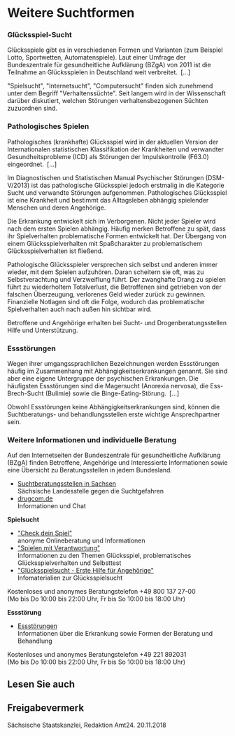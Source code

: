 # Weitere Suchtformen

### Glücksspiel-Sucht

Glücksspiele gibt es in verschiedenen Formen und Varianten (zum Beispiel Lotto, Sportwetten, Automatenspiele). Laut einer Umfrage der Bundeszentrale für gesundheitliche Aufklärung (BZgA) von 2011 ist die Teilnahme an Glücksspielen in Deutschland weit verbreitet. [...]

"Spielsucht", "Internetsucht", "Computersucht" finden sich zunehmend unter dem Begriff "Verhaltenssüchte". Seit langem wird in der Wissenschaft darüber diskutiert, welchen Störungen verhaltensbezogenen Süchten zuzuordnen sind.

### Pathologisches Spielen

Pathologisches (krankhafte) Glücksspiel wird in der aktuellen Version der Internationalen statistischen Klassifikation der Krankheiten und verwandter Gesundheitsprobleme (ICD) als Störungen der Impulskontrolle (F63.0) eingeordnet. [...]

Im Diagnostischen und Statistischen Manual Psychischer Störungen (DSM-V/2013) ist das pathologische Glücksspiel jedoch erstmalig in die Kategorie Sucht und verwandte Störungen aufgenommen. Pathologisches Glücksspiel ist eine Krankheit und bestimmt das Alltagsleben abhängig spielender Menschen und deren Angehörige.

Die Erkrankung entwickelt sich im Verborgenen. Nicht jeder Spieler wird nach dem ersten Spielen abhängig. Häufig merken Betroffene zu spät, dass ihr Spielverhalten problematische Formen entwickelt hat. Der Übergang von einem Glücksspielverhalten mit Spaßcharakter zu problematischem Glücksspielverhalten ist fließend.

Pathologische Glücksspieler versprechen sich selbst und anderen immer wieder, mit dem Spielen aufzuhören. Daran scheitern sie oft, was zu Selbstverachtung und Verzweiflung führt. Der zwanghafte Drang zu spielen führt zu wiederholtem Totalverlust, die Betroffenen sind getrieben von der falschen Überzeugung, verlorenes Geld wieder zurück zu gewinnen. Finanzielle Notlagen sind oft die Folge, wodurch das problematische Spielverhalten auch nach außen hin sichtbar wird.

Betroffene und Angehörige erhalten bei Sucht- und Drogenberatungsstellen Hilfe und Unterstützung.

### Essstörungen

Wegen ihrer umgangssprachlichen Bezeichnungen werden Essstörungen häufig im Zusammenhang mit Abhängigkeitserkrankungen genannt. Sie sind aber eine eigene Untergruppe der psychischen Erkrankungen. Die häufigsten Essstörungen sind die Magersucht (Anorexia nervosa), die Ess-Brech-Sucht (Bulimie) sowie die Binge-Eating-Störung. [...]

Obwohl Essstörungen keine Abhängigkeitserkrankungen sind, können die Suchtberatungs- und behandlungsstellen erste wichtige Ansprechpartner sein.

### Weitere Informationen und individuelle Beratung

Auf den Internetseiten der Bundeszentrale für gesundheitliche Aufklärung (BZgA) finden Betroffene, Angehörige und Interessierte Informationen sowie eine Übersicht zu Beratungsstellen in jedem Bundesland.

* [Suchtberatungsstellen in Sachsen](http://www.suchthilfe-sachsen.de/online-datenbank-der-saechsischen-suchtkrankenhilfe/online-datenbank/ "Online-Datenbank der Sächsischen Suchtkrankenhilfe")  
  Sächsische Landesstelle gegen die Suchtgefahren
* [drugcom.de](https://www.drugcom.de/ "Drugcom (BzgA)")  
  Informationen und Chat

**Spielsucht**

* ["Check dein Spiel"](http://www.check-dein-spiel.de/ "Portal \"Check dein Spiel\" (Glücksspiel und Glücksspielsucht)")  
   anonyme Onlineberatung und Informationen
* ["Spielen mit Verantwortung"](http://www.spielen-mit-verantwortung.de/startseite/index.php "Informationen und Kontaktadressen zur Spielsucht")  
   Informationen zu den Themen Glücksspiel, problematisches Glücksspielverhalten und Selbsttest
* ["Glücksspielsucht - Erste Hilfe für Angehörige"](http://www.bzga.de/infomaterialien/gluecksspielsucht/gluecksspielsucht-erste-hilfe-fuer-angehoerige/ "Informationsmaterial zu Glücksspielsucht")  
   Infomaterialien zur Glücksspielsucht

Kostenloses und anonymes Beratungstelefon +49 800 137 27-00  
 (Mo bis Do 10:00 bis 22:00 Uhr, Fr bis So 10:00 bis 18:00 Uhr)

**Essstörung**

* [Essstörungen](http://www.bzga-essstoerungen.de/ "Bundeszentrale für gesundheitliche Aufklärung (BZgA): Portal \"Essstörungen\"")   
   Informationen über die Erkrankung sowie Formen der Beratung und Behandlung

Kostenloses und anonymes Beratungstelefon +49 221 892031  
 (Mo bis Do 10:00 bis 22:00 Uhr, Fr bis So 10:00 bis 18:00 Uhr)

## Lesen Sie auch

## Freigabevermerk

Sächsische Staatskanzlei, Redaktion Amt24. 20.11.2018
